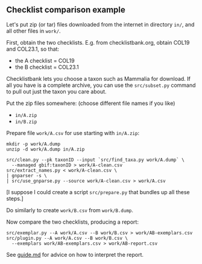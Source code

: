 ## Checklist comparison example

Let's put zip (or tar) files downloaded from the internet in directory `in/`,
and all other files in `work/`.


First, obtain the two checklists.  E.g. from checklistbank.org, obtain
COL19 and COL23.1, so that:
 * the A checklist = COL19
 * the B checklist = COL23.1

Checklistbank lets you choose a taxon such as Mammalia for download.
If all you have is a complete archive, you can use the `src/subset.py`
command to pull out just the taxon you care about.

Put the zip files somewhere: (choose different file names if you like)
 * `in/A.zip`
 * `in/B.zip`

Prepare file `work/A.csv` for use starting with `in/A.zip`:

    mkdir -p work/A.dump
    unzip -d work/A.dump in/A.zip

    src/clean.py --pk taxonID --input `src/find_taxa.py work/A.dump` \
      --managed gbif:taxonID > work/A-clean.csv
    src/extract_names.py < work/A-clean.csv \
    | gnparser -s \
    | src/use_gnparse.py --source work/A-clean.csv > work/A.csv

[I suppose I could create a script `src/prepare.py` that bundles up
all these steps.]

Do similarly to create `work/B.csv` from `work/B.dump`.

Now compare the two checklists, producing a report:

    src/exemplar.py --A work/A.csv --B work/B.csv > work/AB-exemplars.csv
    src/plugin.py --A work/A.csv --B work/B.csv \
      --exemplars work/AB-exemplars.csv > work/AB-report.csv

See [guide.md](guide.md) for advice on how to interpret the report.
